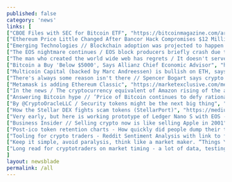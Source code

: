 ```yaml
---
published: false
category: 'news'
links: [
["CBOE Files with SEC for Bitcoin ETF", "https://bitcoinmagazine.com/articles/cboe-files-sec-bitcoin-etf/"],
["Ethereum Price Little Changed After Bancor Hack Compromises $12 Million ETH", "https://hacked.com/ethereum-price-holds-steady-after-bancor-hack-compromises-12-million-eth/"],
["Emerging Technologies // Blockchain adoption was projected to happen within 5 to 10 years in 2017", "https://www.gartner.com/smarterwithgartner/top-trends-in-the-gartner-hype-cycle-for-emerging-technologies-2017/"],
["The EOS nightmare continues / EOS block producers briefly crash due to RAM misconfiguration", "https://thenextweb.com/hardfork/2018/07/09/eos-block-crash/"],
["The man who created the world wide web has regrets / It doesn't serve people like it was meant to", "https://www.vanityfair.com/news/2018/07/the-man-who-created-the-world-wide-web-has-some-regrets"],
["Bitcoin a Buy 'Below $5000', Says Allianz Chief Economic Advisor", "https://www.ccn.com/bitcoin-a-buy-below-5000-says-allianz-chief-economic-advisor/"],
["Multicoin Capital (backed by Marc Andreessen) is bullish on ETH, says XRP should be a security, LTC has no reason to exist, and ... COUGH ... the EOS launch was not such a clusterfuck as many people say", "https://bitcoinist.com/ripple-security-litecoin-ethereum-best-multicoin-capital/"],
["There's always some reason isn't there // Spencer Bogart says crypto prices are pressed down because last year's crypto hedge funds lock up is up now - via @FXStreetNews", "https://www.fxstreet.com/cryptocurrencies/news/bitcoin-price-analysis-btc-usd-rangebound-spencer-bogart-explains-why-cryptos-crashed-this-year-201806260631"],
["Metamask is adding Ethereum Classic", "https://marketexclusive.com/metamask-add-ethereum-classic-etc-blockchain-bridge-services/2018/06/"],
["In the news / The cryptocurrency equivalent of Amazon rising of the ashes of dotcom bubble will most likely come from Asia (the article is also mocking Calvin Ayre if that's more attractive to you than FT's opinions)", "https://www.ft.com/content/15bce62c-73c7-11e8-aa31-31da4279a601"],
["Answering Bitcoin hype // ’Price of Bitcoin continues to defy rational economic explanation. I’m still arguing that Bitcoin will be worth about the same as the football cards’ via @LowyInstitute", "https://www.lowyinstitute.org/the-interpreter/answering-bitcoin-hype"],
["By @CryptoOracleLLC / Security tokens might be the next big thing", "https://medium.com/crypto-oracle/prepare-yourself-the-security-token-tsunami-is-about-to-hit-9d5517caff49"],
["How the Stellar DEX fights scam tokens (StellarPort)", "https://medium.com/@support_55248/stellarport-verifying-the-stellar-dex-6529dbc76499"],
["Very early, but here is working prototype of Ledger Nano S with EOS - Hopefully official app soon // By @nodroid", "https://medium.com/@cryptofairy/eos-on-my-ledger-nano-s-wallet-5b7c5bb6d0ae"],
["Business Insider // Selling crypto now is like selling Apple in 2001", "http://www.businessinsider.com/ico-dotcom-bubble-yoni-assia-etoro-crypto-blockchain-joseph-lubin-bitcoin-ethereum-2018-6"],
["Post-ico token retention charts - How quickly did people dump their tokens after a sale? By @coin_fi", "https://buff.ly/2IEco74"],
["Tooling for crypto traders - Reddit Sentiment Analysis with link to full code so that you can literally $DYOR. By @rados_io", "https://buff.ly/2k61wRT"],
["Keep it simple, avoid paralysis, think like a market maker. “Things You Learn After 1 Year of Day Trading for a Living” by @algonell", "https://bit.ly/2JQg3zm"],
["Long read for cryptotraders on market timing - a lot of data, testing out crypto basket indexes. By altcointrading_. Honorable mentions - @santimentfeed and @bbands.", "https://buff.ly/2IlSg9G"]
]
layout: newsblade
permalink: /all
---
```

